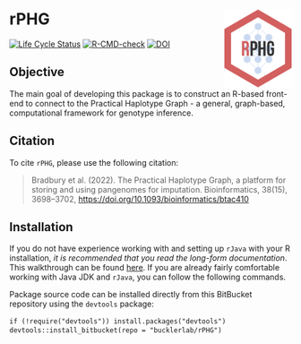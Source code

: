 # rPHG <img src="man/figures/logo.png" align="right" width="120" />

[![Life Cycle Status](https://img.shields.io/badge/lifecycle-maturing-blue.svg)](https://www.tidyverse.org/lifecycle/#maturing)
[![R-CMD-check](https://github.com/maize-genetics/rPHG/actions/workflows/check-standard.yaml/badge.svg)](https://github.com/maize-genetics/rPHG/actions/workflows/check-standard.yaml)
[![DOI](https://img.shields.io/badge/Bioinformatics-10.1093%2Fbioinformatics%2Fbtac410-brightgreen)](https://doi.org/10.1093/bioinformatics/btac410)

## Objective
The main goal of developing this package is to construct an R-based front-end to connect to the Practical Haplotype Graph - a general, graph-based, computational framework for genotype inference.

## Citation
To cite `rPHG`, please use the following citation:

> Bradbury et al. (2022). The Practical Haplotype Graph, a platform for storing and using pangenomes for imputation. Bioinformatics, 38(15), 3698–3702, https://doi.org/10.1093/bioinformatics/btac410

## Installation
If you do not have experience working with and setting up `rJava` with your R installation, *it is recommended that you read the long-form documentation*. This walkthrough can be found [here](https://bitbucket.org/bucklerlab/rphg/wiki/Home). If you are already fairly comfortable working with Java JDK and `rJava`, you can follow the following commands.

Package source code can be installed directly from this BitBucket repository using the `devtools` package:

```{r}
if (!require("devtools")) install.packages("devtools")
devtools::install_bitbucket(repo = "bucklerlab/rPHG")
```
